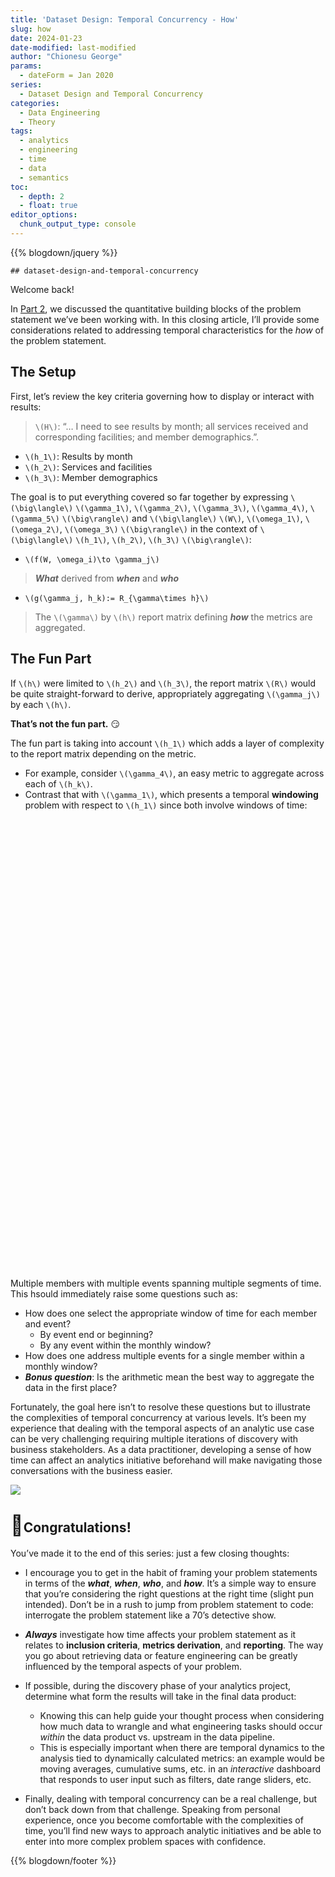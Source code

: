 ```yaml
---
title: 'Dataset Design: Temporal Concurrency - How'
slug: how
date: 2024-01-23
date-modified: last-modified
author: "Chionesu George"
params:
  - dateForm = Jan 2020
series: 
  - Dataset Design and Temporal Concurrency
categories:
  - Data Engineering
  - Theory
tags:
  - analytics
  - engineering
  - time
  - data
  - semantics
toc:
  - depth: 2
  - float: true
editor_options: 
  chunk_output_type: console
---
```


<script src="/rmarkdown-libs/htmlwidgets/htmlwidgets.js"></script>
<script src="/rmarkdown-libs/plotly-binding/plotly.js"></script>
<script src="/rmarkdown-libs/typedarray/typedarray.min.js"></script>
<script src="/rmarkdown-libs/jquery/jquery.min.js"></script>
<link href="/rmarkdown-libs/crosstalk/css/crosstalk.min.css" rel="stylesheet" />
<script src="/rmarkdown-libs/crosstalk/js/crosstalk.min.js"></script>
<link href="/rmarkdown-libs/plotly-htmlwidgets-css/plotly-htmlwidgets.css" rel="stylesheet" />
<script src="/rmarkdown-libs/plotly-main/plotly-latest.min.js"></script>

{{% blogdown/jquery %}}

    ## dataset-design-and-temporal-concurrency

<link rel="stylesheet" href="/markdown.css"/>
<script src="/markdown.js"></script>
<span style="display: none;">
<p>
<ul toggleGroup="0" context="definition">
<li id="msg_tax_I">
<span class="def_sym">&delta;<sup>I</sup></span>
: Information-carrying columns
</li>
<li id="msg_tax_G">
<span class="def_sym">&delta;<sup>G</sup></span>
: Grouping columns (categorical, descriptive)
</li>
<li id="msg_tax_Y">
<span class="def_sym">&delta;<sup>Y</sup></span>
: Measurements (e.g., purchase price, height, product ratings)
</li>
<li id="msg_tax_T">
<span class="def_sym">&delta;<sup>T</sup></span>
: Temporal columns to include dates and temporal hierarchies
</li>
<li id="msg_tax_E">
<span class="def_sym">&delta;<sup>E</sup></span>
: Record life-cycle tracking columns (for example, effective dates in slowly changing dimension parlance)
</li>
</ul>
</p>
</span>
<span style="display: none;" id="msg_W">Report Window</span>
<span style="display: none;" id="msg_o1">... members between 30 and 50 years old</span>
<span style="display: none;" id="msg_o2">... have had at least two inpatient visits within a six-week period</span>
<span style="display: none;" id="msg_o3">Dependence vs. Independence</span>
<span style="display: none;" id="msg_h1">Results by month</span>
<span style="display: none;" id="msg_h2">All services received and corresponding facilities</span>
<span style="display: none;" id="msg_h3">Member demographics</span>
<span style="display: none;" id="msg_g1">Average length of stay</span>
<span style="display: none;" id="msg_g2">Counts of lapses in medication adherence</span>
<span style="display: none;" id="msg_g3">Cumulative count of lapses in medication adherence</span>
<span style="display: none;" id="msg_g4">Number of unique members</span>
<span style="display: none;" id="msg_g5">Total expenditures</span>

<span class="decorativeText">Welcome back!</span>

In <a href="../what" target="blank">Part 2</a>, we discussed the quantitative building blocks of the problem statement we’ve been working with. In this closing article, I’ll provide some considerations related to addressing temporal characteristics for the *how* of the problem statement.

## The Setup

First, let’s review the key criteria governing how to display or interact with results:

> `\(H\)`: <span class="quote">“… I need to see results by month; all services received and corresponding facilities; and member demographics.”</span>.

- <span class="bigMath">`\(h_1\)`</span>: <span id="msg_h1">Results by month</span>
- <span class="bigMath">`\(h_2\)`</span>: <span id="msg_h2">Services and facilities</span>
- <span class="bigMath">`\(h_3\)`</span>: <span id="msg_h3">Member demographics</span>

The goal is to put everything covered so far together by expressing `\(\big\langle\)`
<span msg_id="g1">`\(\gamma_1\)`</span>,
<span msg_id="g2">`\(\gamma_2\)`</span>,
<span msg_id="g3">`\(\gamma_3\)`</span>,
<span msg_id="g4">`\(\gamma_4\)`</span>,
<span msg_id="g5">`\(\gamma_5\)`</span> `\(\big\rangle\)` and `\(\big\langle\)`
<span msg_id="W">`\(W\)`</span>,
<span msg_id="o1">`\(\omega_1\)`</span>,
<span msg_id="o2">`\(\omega_2\)`</span>,
<span msg_id="o3">`\(\omega_3\)`</span> `\(\big\rangle\)` in the context of `\(\big\langle\)`
<span msg_id="h1">`\(h_1\)`</span>,
<span msg_id="h2">`\(h_2\)`</span>,
<span msg_id="h3">`\(h_3\)`</span> `\(\big\rangle\)`:

- `\(f(W, \omega_i)\to \gamma_j\)`

> ***What*** derived from ***when*** and ***who***

- `\(g(\gamma_j, h_k):= R_{\gamma\times h}\)`

> The `\(\gamma\)` by `\(h\)` report matrix defining ***how*** the metrics are aggregated.

## The Fun Part

If `\(h\)` were limited to `\(h_2\)` and `\(h_3\)`, the report matrix `\(R\)` would be quite straight-forward to derive, appropriately aggregating `\(\gamma_j\)` by each `\(h\)`.

**That’s not the fun part.** 😏

The fun part is taking into account `\(h_1\)` which adds a layer of complexity to the report matrix depending on the metric.

- For example, consider <span msg_id="g4">`\(\gamma_4\)`</span>, an easy metric to aggregate across each of `\(h_k\)`.
- Contrast that with <span msg_id="g1">`\(\gamma_1\)`</span>, which presents a temporal **windowing** problem with respect to <span msg_id="h1">`\(h_1\)`</span> since both involve windows of time:

<div id="htmlwidget-1" style="width:100%;height:720px;" class="plotly html-widget "></div> <script type="application/json" data-for="htmlwidget-1">{"x":{"visdat":{"88f05d0b5862":["function () ","plotlyVisDat"]},"cur_data":"88f05d0b5862","attrs":{"88f05d0b5862":{"alpha_stroke":1,"sizes":[10,100],"spans":[1,20],"x":5,"y":-5,"xend":5,"yend":30,"type":"scatter","mode":"lines","color":["#000000"],"line":{"width":5},"name":"W (start)","showlegend":false,"inherit":true},"88f05d0b5862.1":{"alpha_stroke":1,"sizes":[10,100],"spans":[1,20],"x":90,"y":-5,"xend":90,"yend":30,"type":"scatter","mode":"lines","color":["#000000"],"line":{"width":5},"name":"W (end)","showlegend":false,"inherit":true},"88f05d0b5862.2":{"alpha_stroke":1,"sizes":[10,100],"spans":[1,20],"x":0,"y":-50,"xend":0,"yend":50,"type":"scatter","mode":"lines","color":["#555555"],"line":{"dash":"dash"},"name":"","opacity":0.20000000000000001,"showlegend":false,"inherit":true},"88f05d0b5862.3":{"alpha_stroke":1,"sizes":[10,100],"spans":[1,20],"x":25,"y":-50,"xend":25,"yend":50,"type":"scatter","mode":"lines","color":["#555555"],"line":{"dash":"dash"},"name":"","opacity":0.20000000000000001,"showlegend":false,"inherit":true},"88f05d0b5862.4":{"alpha_stroke":1,"sizes":[10,100],"spans":[1,20],"x":50,"y":-50,"xend":50,"yend":50,"type":"scatter","mode":"lines","color":["#555555"],"line":{"dash":"dash"},"name":"","opacity":0.20000000000000001,"showlegend":false,"inherit":true},"88f05d0b5862.5":{"alpha_stroke":1,"sizes":[10,100],"spans":[1,20],"x":75,"y":-50,"xend":75,"yend":50,"type":"scatter","mode":"lines","color":["#555555"],"line":{"dash":"dash"},"name":"","opacity":0.20000000000000001,"showlegend":false,"inherit":true},"88f05d0b5862.6":{"alpha_stroke":1,"sizes":[10,100],"spans":[1,20],"x":100,"y":-50,"xend":100,"yend":50,"type":"scatter","mode":"lines","color":["#555555"],"line":{"dash":"dash"},"name":"","opacity":0.20000000000000001,"showlegend":false,"inherit":true},"88f05d0b5862.7":{"alpha_stroke":1,"sizes":[10,100],"spans":[1,20],"x":1,"y":-1,"xend":1,"yend":-1,"type":"scatter","mode":"lines","color":"rgba(255,140,0,1)","hoverinfo":"text","hovertext":"<b>Member A<\/b><br>t<sub>1<\/sub> to t<sub>1<\/sub>","legendgroup":"Member A","marker":{"symbol":"circle","size":15},"name":"Member A","showlegend":true,"stroke":["#333333"],"inherit":true},"88f05d0b5862.8":{"alpha_stroke":1,"sizes":[10,100],"spans":[1,20],"x":6,"y":0,"xend":10,"yend":0,"type":"scatter","mode":"lines","color":"rgba(255,140,0,1)","hoverinfo":"text","hovertext":"<b>Member A<\/b><br>t<sub>6<\/sub> to t<sub>10<\/sub>","legendgroup":"Member A","marker":{"symbol":"circle","size":15},"name":2,"showlegend":false,"stroke":["#333333"],"inherit":true},"88f05d0b5862.9":{"alpha_stroke":1,"sizes":[10,100],"spans":[1,20],"x":17,"y":1,"xend":32,"yend":1,"type":"scatter","mode":"lines","color":"rgba(255,140,0,1)","hoverinfo":"text","hovertext":"<b>Member A<\/b><br>t<sub>17<\/sub> to t<sub>32<\/sub>","legendgroup":"Member A","marker":{"symbol":"circle","size":15},"name":3,"showlegend":false,"stroke":["#333333"],"inherit":true},"88f05d0b5862.10":{"alpha_stroke":1,"sizes":[10,100],"spans":[1,20],"x":37,"y":2,"xend":40,"yend":2,"type":"scatter","mode":"lines","color":"rgba(255,140,0,1)","hoverinfo":"text","hovertext":"<b>Member A<\/b><br>t<sub>37<\/sub> to t<sub>40<\/sub>","legendgroup":"Member A","marker":{"symbol":"circle","size":15},"name":4,"showlegend":false,"stroke":["#333333"],"inherit":true},"88f05d0b5862.11":{"alpha_stroke":1,"sizes":[10,100],"spans":[1,20],"x":41,"y":3,"xend":58,"yend":3,"type":"scatter","mode":"lines","color":"rgba(255,140,0,1)","hoverinfo":"text","hovertext":"<b>Member A<\/b><br>t<sub>41<\/sub> to t<sub>58<\/sub>","legendgroup":"Member A","marker":{"symbol":"circle","size":15},"name":5,"showlegend":false,"stroke":["#333333"],"inherit":true},"88f05d0b5862.12":{"alpha_stroke":1,"sizes":[10,100],"spans":[1,20],"x":2,"y":3.5,"xend":7,"yend":3.5,"type":"scatter","mode":"lines","color":"rgba(255,250,250,1)","hoverinfo":"text","hovertext":"<b>Member B<\/b><br>t<sub>2<\/sub> to t<sub>7<\/sub>","legendgroup":"Member B","marker":{"symbol":"diamond","size":15},"name":"Member B","showlegend":true,"stroke":["#333333"],"inherit":true},"88f05d0b5862.13":{"alpha_stroke":1,"sizes":[10,100],"spans":[1,20],"x":30,"y":4.5,"xend":33,"yend":4.5,"type":"scatter","mode":"lines","color":"rgba(255,250,250,1)","hoverinfo":"text","hovertext":"<b>Member B<\/b><br>t<sub>30<\/sub> to t<sub>33<\/sub>","legendgroup":"Member B","marker":{"symbol":"diamond","size":15},"name":2,"showlegend":false,"stroke":["#333333"],"inherit":true},"88f05d0b5862.14":{"alpha_stroke":1,"sizes":[10,100],"spans":[1,20],"x":6,"y":6.5,"xend":16,"yend":6.5,"type":"scatter","mode":"lines","color":"rgba(139,76,57,1)","hoverinfo":"text","hovertext":"<b>Member C<\/b><br>t<sub>6<\/sub> to t<sub>16<\/sub>","legendgroup":"Member C","marker":{"symbol":"square","size":15},"name":"Member C","showlegend":true,"stroke":["#333333"],"inherit":true},"88f05d0b5862.15":{"alpha_stroke":1,"sizes":[10,100],"spans":[1,20],"x":35,"y":7.5,"xend":50,"yend":7.5,"type":"scatter","mode":"lines","color":"rgba(139,76,57,1)","hoverinfo":"text","hovertext":"<b>Member C<\/b><br>t<sub>35<\/sub> to t<sub>50<\/sub>","legendgroup":"Member C","marker":{"symbol":"square","size":15},"name":2,"showlegend":false,"stroke":["#333333"],"inherit":true},"88f05d0b5862.16":{"alpha_stroke":1,"sizes":[10,100],"spans":[1,20],"x":4,"y":8.5,"xend":12,"yend":8.5,"type":"scatter","mode":"lines","color":"rgba(141,182,205,1)","hoverinfo":"text","hovertext":"<b>Member D<\/b><br>t<sub>4<\/sub> to t<sub>12<\/sub>","legendgroup":"Member D","marker":{"symbol":"hexagon","size":15},"name":"Member D","showlegend":true,"stroke":["#333333"],"inherit":true},"88f05d0b5862.17":{"alpha_stroke":1,"sizes":[10,100],"spans":[1,20],"x":16,"y":9.5,"xend":20,"yend":9.5,"type":"scatter","mode":"lines","color":"rgba(141,182,205,1)","hoverinfo":"text","hovertext":"<b>Member D<\/b><br>t<sub>16<\/sub> to t<sub>20<\/sub>","legendgroup":"Member D","marker":{"symbol":"hexagon","size":15},"name":2,"showlegend":false,"stroke":["#333333"],"inherit":true},"88f05d0b5862.18":{"alpha_stroke":1,"sizes":[10,100],"spans":[1,20],"x":34,"y":10.5,"xend":55,"yend":10.5,"type":"scatter","mode":"lines","color":"rgba(141,182,205,1)","hoverinfo":"text","hovertext":"<b>Member D<\/b><br>t<sub>34<\/sub> to t<sub>55<\/sub>","legendgroup":"Member D","marker":{"symbol":"hexagon","size":15},"name":3,"showlegend":false,"stroke":["#333333"],"inherit":true},"88f05d0b5862.19":{"alpha_stroke":1,"sizes":[10,100],"spans":[1,20],"x":56,"y":11.5,"xend":59,"yend":11.5,"type":"scatter","mode":"lines","color":"rgba(141,182,205,1)","hoverinfo":"text","hovertext":"<b>Member D<\/b><br>t<sub>56<\/sub> to t<sub>59<\/sub>","legendgroup":"Member D","marker":{"symbol":"hexagon","size":15},"name":4,"showlegend":false,"stroke":["#333333"],"inherit":true},"88f05d0b5862.20":{"alpha_stroke":1,"sizes":[10,100],"spans":[1,20],"x":2,"y":11,"xend":5,"yend":11,"type":"scatter","mode":"lines","color":"rgba(222,222,222,1)","hoverinfo":"text","hovertext":"<b>Member E<\/b><br>t<sub>2<\/sub> to t<sub>5<\/sub>","legendgroup":"Member E","marker":{"symbol":"triangle-up","size":15},"name":"Member E","showlegend":true,"stroke":["#333333"],"inherit":true},"88f05d0b5862.21":{"alpha_stroke":1,"sizes":[10,100],"spans":[1,20],"x":5,"y":12,"xend":6,"yend":12,"type":"scatter","mode":"lines","color":"rgba(222,222,222,1)","hoverinfo":"text","hovertext":"<b>Member E<\/b><br>t<sub>5<\/sub> to t<sub>6<\/sub>","legendgroup":"Member E","marker":{"symbol":"triangle-up","size":15},"name":2,"showlegend":false,"stroke":["#333333"],"inherit":true},"88f05d0b5862.22":{"alpha_stroke":1,"sizes":[10,100],"spans":[1,20],"x":11,"y":13,"xend":34,"yend":13,"type":"scatter","mode":"lines","color":"rgba(222,222,222,1)","hoverinfo":"text","hovertext":"<b>Member E<\/b><br>t<sub>11<\/sub> to t<sub>34<\/sub>","legendgroup":"Member E","marker":{"symbol":"triangle-up","size":15},"name":3,"showlegend":false,"stroke":["#333333"],"inherit":true},"88f05d0b5862.23":{"alpha_stroke":1,"sizes":[10,100],"spans":[1,20],"x":41,"y":14,"xend":48,"yend":14,"type":"scatter","mode":"lines","color":"rgba(222,222,222,1)","hoverinfo":"text","hovertext":"<b>Member E<\/b><br>t<sub>41<\/sub> to t<sub>48<\/sub>","legendgroup":"Member E","marker":{"symbol":"triangle-up","size":15},"name":4,"showlegend":false,"stroke":["#333333"],"inherit":true},"88f05d0b5862.24":{"alpha_stroke":1,"sizes":[10,100],"spans":[1,20],"x":50,"y":15,"xend":53,"yend":15,"type":"scatter","mode":"lines","color":"rgba(222,222,222,1)","hoverinfo":"text","hovertext":"<b>Member E<\/b><br>t<sub>50<\/sub> to t<sub>53<\/sub>","legendgroup":"Member E","marker":{"symbol":"triangle-up","size":15},"name":5,"showlegend":false,"stroke":["#333333"],"inherit":true}},"layout":{"height":720,"margin":{"b":-5,"l":60,"t":-5,"r":10},"annotations":[{"text":"W<sub>start<\/sub>","x":5,"y":1.05,"xref":"plot","yref":"paper","showarrow":false,"font":{"size":16,"color":"black"}},{"text":"W<sub>start<\/sub>","x":5,"y":1.05,"xref":"plot","yref":"paper","showarrow":false,"font":{"size":16,"color":"black"}},{"text":"W<sub>end<\/sub>","x":90,"y":1.05,"xref":"plot","yref":"paper","showarrow":false,"font":{"size":16,"color":"black"}},{"text":"W<sub>end<\/sub>","x":90,"y":1.05,"xref":"plot","yref":"paper","showarrow":false,"font":{"size":16,"color":"black"}}],"paper_bgcolor":["#999999"],"xaxis":{"domain":[0,1],"automargin":true,"title":{"text":"<b>Time<\/b>: Report window (W) and h<sub>1<\/sub>"},"range":[-5,100],"showgrid":false,"zeroline":false,"showline":false,"showticklabels":false},"yaxis":{"domain":[0,1],"automargin":true,"title":{"text":""},"range":[-1,15],"showgrid":false,"zeroline":false,"showline":false,"showticklabels":false},"hovermode":"closest","showlegend":true},"source":"A","config":{"modeBarButtonsToAdd":["hoverclosest","hovercompare"],"showSendToCloud":false},"data":[{"x":[5,5],"y":[-5,30],"type":"scatter","mode":"lines","line":{"color":"rgba(0,0,0,1)","width":5},"name":"W (start)","showlegend":false,"marker":{"color":"rgba(0,0,0,1)","line":{"color":"rgba(0,0,0,1)"}},"textfont":{"color":"rgba(0,0,0,1)"},"error_y":{"color":"rgba(0,0,0,1)"},"error_x":{"color":"rgba(0,0,0,1)"},"xaxis":"x","yaxis":"y","frame":null},{"x":[90,90],"y":[-5,30],"type":"scatter","mode":"lines","line":{"color":"rgba(0,0,0,1)","width":5},"name":"W (end)","showlegend":false,"marker":{"color":"rgba(0,0,0,1)","line":{"color":"rgba(0,0,0,1)"}},"textfont":{"color":"rgba(0,0,0,1)"},"error_y":{"color":"rgba(0,0,0,1)"},"error_x":{"color":"rgba(0,0,0,1)"},"xaxis":"x","yaxis":"y","frame":null},{"x":[0,0],"y":[-50,50],"type":"scatter","mode":"lines","line":{"color":"rgba(85,85,85,1)","dash":"dash"},"name":"","opacity":0.20000000000000001,"showlegend":false,"marker":{"color":"rgba(85,85,85,1)","line":{"color":"rgba(85,85,85,1)"}},"textfont":{"color":"rgba(85,85,85,1)"},"error_y":{"color":"rgba(85,85,85,1)"},"error_x":{"color":"rgba(85,85,85,1)"},"xaxis":"x","yaxis":"y","frame":null},{"x":[25,25],"y":[-50,50],"type":"scatter","mode":"lines","line":{"color":"rgba(85,85,85,1)","dash":"dash"},"name":"","opacity":0.20000000000000001,"showlegend":false,"marker":{"color":"rgba(85,85,85,1)","line":{"color":"rgba(85,85,85,1)"}},"textfont":{"color":"rgba(85,85,85,1)"},"error_y":{"color":"rgba(85,85,85,1)"},"error_x":{"color":"rgba(85,85,85,1)"},"xaxis":"x","yaxis":"y","frame":null},{"x":[50,50],"y":[-50,50],"type":"scatter","mode":"lines","line":{"color":"rgba(85,85,85,1)","dash":"dash"},"name":"","opacity":0.20000000000000001,"showlegend":false,"marker":{"color":"rgba(85,85,85,1)","line":{"color":"rgba(85,85,85,1)"}},"textfont":{"color":"rgba(85,85,85,1)"},"error_y":{"color":"rgba(85,85,85,1)"},"error_x":{"color":"rgba(85,85,85,1)"},"xaxis":"x","yaxis":"y","frame":null},{"x":[75,75],"y":[-50,50],"type":"scatter","mode":"lines","line":{"color":"rgba(85,85,85,1)","dash":"dash"},"name":"","opacity":0.20000000000000001,"showlegend":false,"marker":{"color":"rgba(85,85,85,1)","line":{"color":"rgba(85,85,85,1)"}},"textfont":{"color":"rgba(85,85,85,1)"},"error_y":{"color":"rgba(85,85,85,1)"},"error_x":{"color":"rgba(85,85,85,1)"},"xaxis":"x","yaxis":"y","frame":null},{"x":[100,100],"y":[-50,50],"type":"scatter","mode":"lines","line":{"color":"rgba(85,85,85,1)","dash":"dash"},"name":"","opacity":0.20000000000000001,"showlegend":false,"marker":{"color":"rgba(85,85,85,1)","line":{"color":"rgba(85,85,85,1)"}},"textfont":{"color":"rgba(85,85,85,1)"},"error_y":{"color":"rgba(85,85,85,1)"},"error_x":{"color":"rgba(85,85,85,1)"},"xaxis":"x","yaxis":"y","frame":null},{"x":[1,1],"y":[-1,-1],"type":"scatter","mode":"lines+markers","hoverinfo":["text","text"],"hovertext":["<b>Member A<\/b><br>t<sub>1<\/sub> to t<sub>1<\/sub>","<b>Member A<\/b><br>t<sub>1<\/sub> to t<sub>1<\/sub>"],"legendgroup":"Member A","marker":{"color":"rgba(231,138,195,1)","symbol":"circle","size":15,"line":{"color":"rgba(51,51,51,1)","width":1}},"name":"Member A","showlegend":true,"error_y":{"color":"rgba(231,138,195,1)","thickness":1},"error_x":{"color":"rgba(231,138,195,1)","thickness":1},"textfont":{"color":"rgba(231,138,195,1)"},"line":{"color":"rgba(231,138,195,1)"},"xaxis":"x","yaxis":"y","frame":null},{"x":[6,10],"y":[0,0],"type":"scatter","mode":"lines+markers","hoverinfo":["text","text"],"hovertext":["<b>Member A<\/b><br>t<sub>6<\/sub> to t<sub>10<\/sub>","<b>Member A<\/b><br>t<sub>6<\/sub> to t<sub>10<\/sub>"],"legendgroup":"Member A","marker":{"color":"rgba(231,138,195,1)","symbol":"circle","size":15,"line":{"color":"rgba(51,51,51,1)","width":1}},"name":2,"showlegend":false,"error_y":{"color":"rgba(231,138,195,1)","thickness":1},"error_x":{"color":"rgba(231,138,195,1)","thickness":1},"textfont":{"color":"rgba(231,138,195,1)"},"line":{"color":"rgba(231,138,195,1)"},"xaxis":"x","yaxis":"y","frame":null},{"x":[17,32],"y":[1,1],"type":"scatter","mode":"lines+markers","hoverinfo":["text","text"],"hovertext":["<b>Member A<\/b><br>t<sub>17<\/sub> to t<sub>32<\/sub>","<b>Member A<\/b><br>t<sub>17<\/sub> to t<sub>32<\/sub>"],"legendgroup":"Member A","marker":{"color":"rgba(231,138,195,1)","symbol":"circle","size":15,"line":{"color":"rgba(51,51,51,1)","width":1}},"name":3,"showlegend":false,"error_y":{"color":"rgba(231,138,195,1)","thickness":1},"error_x":{"color":"rgba(231,138,195,1)","thickness":1},"textfont":{"color":"rgba(231,138,195,1)"},"line":{"color":"rgba(231,138,195,1)"},"xaxis":"x","yaxis":"y","frame":null},{"x":[37,40],"y":[2,2],"type":"scatter","mode":"lines+markers","hoverinfo":["text","text"],"hovertext":["<b>Member A<\/b><br>t<sub>37<\/sub> to t<sub>40<\/sub>","<b>Member A<\/b><br>t<sub>37<\/sub> to t<sub>40<\/sub>"],"legendgroup":"Member A","marker":{"color":"rgba(231,138,195,1)","symbol":"circle","size":15,"line":{"color":"rgba(51,51,51,1)","width":1}},"name":4,"showlegend":false,"error_y":{"color":"rgba(231,138,195,1)","thickness":1},"error_x":{"color":"rgba(231,138,195,1)","thickness":1},"textfont":{"color":"rgba(231,138,195,1)"},"line":{"color":"rgba(231,138,195,1)"},"xaxis":"x","yaxis":"y","frame":null},{"x":[41,58],"y":[3,3],"type":"scatter","mode":"lines+markers","hoverinfo":["text","text"],"hovertext":["<b>Member A<\/b><br>t<sub>41<\/sub> to t<sub>58<\/sub>","<b>Member A<\/b><br>t<sub>41<\/sub> to t<sub>58<\/sub>"],"legendgroup":"Member A","marker":{"color":"rgba(231,138,195,1)","symbol":"circle","size":15,"line":{"color":"rgba(51,51,51,1)","width":1}},"name":5,"showlegend":false,"error_y":{"color":"rgba(231,138,195,1)","thickness":1},"error_x":{"color":"rgba(231,138,195,1)","thickness":1},"textfont":{"color":"rgba(231,138,195,1)"},"line":{"color":"rgba(231,138,195,1)"},"xaxis":"x","yaxis":"y","frame":null},{"x":[2,7],"y":[3.5,3.5],"type":"scatter","mode":"lines+markers","hoverinfo":["text","text"],"hovertext":["<b>Member B<\/b><br>t<sub>2<\/sub> to t<sub>7<\/sub>","<b>Member B<\/b><br>t<sub>2<\/sub> to t<sub>7<\/sub>"],"legendgroup":"Member B","marker":{"color":"rgba(166,216,84,1)","symbol":"diamond","size":15,"line":{"color":"rgba(51,51,51,1)","width":1}},"name":"Member B","showlegend":true,"error_y":{"color":"rgba(166,216,84,1)","thickness":1},"error_x":{"color":"rgba(166,216,84,1)","thickness":1},"textfont":{"color":"rgba(166,216,84,1)"},"line":{"color":"rgba(166,216,84,1)"},"xaxis":"x","yaxis":"y","frame":null},{"x":[30,33],"y":[4.5,4.5],"type":"scatter","mode":"lines+markers","hoverinfo":["text","text"],"hovertext":["<b>Member B<\/b><br>t<sub>30<\/sub> to t<sub>33<\/sub>","<b>Member B<\/b><br>t<sub>30<\/sub> to t<sub>33<\/sub>"],"legendgroup":"Member B","marker":{"color":"rgba(166,216,84,1)","symbol":"diamond","size":15,"line":{"color":"rgba(51,51,51,1)","width":1}},"name":2,"showlegend":false,"error_y":{"color":"rgba(166,216,84,1)","thickness":1},"error_x":{"color":"rgba(166,216,84,1)","thickness":1},"textfont":{"color":"rgba(166,216,84,1)"},"line":{"color":"rgba(166,216,84,1)"},"xaxis":"x","yaxis":"y","frame":null},{"x":[6,16],"y":[6.5,6.5],"type":"scatter","mode":"lines+markers","hoverinfo":["text","text"],"hovertext":["<b>Member C<\/b><br>t<sub>6<\/sub> to t<sub>16<\/sub>","<b>Member C<\/b><br>t<sub>6<\/sub> to t<sub>16<\/sub>"],"legendgroup":"Member C","marker":{"color":"rgba(102,194,165,1)","symbol":"square","size":15,"line":{"color":"rgba(51,51,51,1)","width":1}},"name":"Member C","showlegend":true,"error_y":{"color":"rgba(102,194,165,1)","thickness":1},"error_x":{"color":"rgba(102,194,165,1)","thickness":1},"textfont":{"color":"rgba(102,194,165,1)"},"line":{"color":"rgba(102,194,165,1)"},"xaxis":"x","yaxis":"y","frame":null},{"x":[35,50],"y":[7.5,7.5],"type":"scatter","mode":"lines+markers","hoverinfo":["text","text"],"hovertext":["<b>Member C<\/b><br>t<sub>35<\/sub> to t<sub>50<\/sub>","<b>Member C<\/b><br>t<sub>35<\/sub> to t<sub>50<\/sub>"],"legendgroup":"Member C","marker":{"color":"rgba(102,194,165,1)","symbol":"square","size":15,"line":{"color":"rgba(51,51,51,1)","width":1}},"name":2,"showlegend":false,"error_y":{"color":"rgba(102,194,165,1)","thickness":1},"error_x":{"color":"rgba(102,194,165,1)","thickness":1},"textfont":{"color":"rgba(102,194,165,1)"},"line":{"color":"rgba(102,194,165,1)"},"xaxis":"x","yaxis":"y","frame":null},{"x":[4,12],"y":[8.5,8.5],"type":"scatter","mode":"lines+markers","hoverinfo":["text","text"],"hovertext":["<b>Member D<\/b><br>t<sub>4<\/sub> to t<sub>12<\/sub>","<b>Member D<\/b><br>t<sub>4<\/sub> to t<sub>12<\/sub>"],"legendgroup":"Member D","marker":{"color":"rgba(252,141,98,1)","symbol":"hexagon","size":15,"line":{"color":"rgba(51,51,51,1)","width":1}},"name":"Member D","showlegend":true,"error_y":{"color":"rgba(252,141,98,1)","thickness":1},"error_x":{"color":"rgba(252,141,98,1)","thickness":1},"textfont":{"color":"rgba(252,141,98,1)"},"line":{"color":"rgba(252,141,98,1)"},"xaxis":"x","yaxis":"y","frame":null},{"x":[16,20],"y":[9.5,9.5],"type":"scatter","mode":"lines+markers","hoverinfo":["text","text"],"hovertext":["<b>Member D<\/b><br>t<sub>16<\/sub> to t<sub>20<\/sub>","<b>Member D<\/b><br>t<sub>16<\/sub> to t<sub>20<\/sub>"],"legendgroup":"Member D","marker":{"color":"rgba(252,141,98,1)","symbol":"hexagon","size":15,"line":{"color":"rgba(51,51,51,1)","width":1}},"name":2,"showlegend":false,"error_y":{"color":"rgba(252,141,98,1)","thickness":1},"error_x":{"color":"rgba(252,141,98,1)","thickness":1},"textfont":{"color":"rgba(252,141,98,1)"},"line":{"color":"rgba(252,141,98,1)"},"xaxis":"x","yaxis":"y","frame":null},{"x":[34,55],"y":[10.5,10.5],"type":"scatter","mode":"lines+markers","hoverinfo":["text","text"],"hovertext":["<b>Member D<\/b><br>t<sub>34<\/sub> to t<sub>55<\/sub>","<b>Member D<\/b><br>t<sub>34<\/sub> to t<sub>55<\/sub>"],"legendgroup":"Member D","marker":{"color":"rgba(252,141,98,1)","symbol":"hexagon","size":15,"line":{"color":"rgba(51,51,51,1)","width":1}},"name":3,"showlegend":false,"error_y":{"color":"rgba(252,141,98,1)","thickness":1},"error_x":{"color":"rgba(252,141,98,1)","thickness":1},"textfont":{"color":"rgba(252,141,98,1)"},"line":{"color":"rgba(252,141,98,1)"},"xaxis":"x","yaxis":"y","frame":null},{"x":[56,59],"y":[11.5,11.5],"type":"scatter","mode":"lines+markers","hoverinfo":["text","text"],"hovertext":["<b>Member D<\/b><br>t<sub>56<\/sub> to t<sub>59<\/sub>","<b>Member D<\/b><br>t<sub>56<\/sub> to t<sub>59<\/sub>"],"legendgroup":"Member D","marker":{"color":"rgba(252,141,98,1)","symbol":"hexagon","size":15,"line":{"color":"rgba(51,51,51,1)","width":1}},"name":4,"showlegend":false,"error_y":{"color":"rgba(252,141,98,1)","thickness":1},"error_x":{"color":"rgba(252,141,98,1)","thickness":1},"textfont":{"color":"rgba(252,141,98,1)"},"line":{"color":"rgba(252,141,98,1)"},"xaxis":"x","yaxis":"y","frame":null},{"x":[2,5],"y":[11,11],"type":"scatter","mode":"lines+markers","hoverinfo":["text","text"],"hovertext":["<b>Member E<\/b><br>t<sub>2<\/sub> to t<sub>5<\/sub>","<b>Member E<\/b><br>t<sub>2<\/sub> to t<sub>5<\/sub>"],"legendgroup":"Member E","marker":{"color":"rgba(141,160,203,1)","symbol":"triangle-up","size":15,"line":{"color":"rgba(51,51,51,1)","width":1}},"name":"Member E","showlegend":true,"error_y":{"color":"rgba(141,160,203,1)","thickness":1},"error_x":{"color":"rgba(141,160,203,1)","thickness":1},"textfont":{"color":"rgba(141,160,203,1)"},"line":{"color":"rgba(141,160,203,1)"},"xaxis":"x","yaxis":"y","frame":null},{"x":[5,6],"y":[12,12],"type":"scatter","mode":"lines+markers","hoverinfo":["text","text"],"hovertext":["<b>Member E<\/b><br>t<sub>5<\/sub> to t<sub>6<\/sub>","<b>Member E<\/b><br>t<sub>5<\/sub> to t<sub>6<\/sub>"],"legendgroup":"Member E","marker":{"color":"rgba(141,160,203,1)","symbol":"triangle-up","size":15,"line":{"color":"rgba(51,51,51,1)","width":1}},"name":2,"showlegend":false,"error_y":{"color":"rgba(141,160,203,1)","thickness":1},"error_x":{"color":"rgba(141,160,203,1)","thickness":1},"textfont":{"color":"rgba(141,160,203,1)"},"line":{"color":"rgba(141,160,203,1)"},"xaxis":"x","yaxis":"y","frame":null},{"x":[11,34],"y":[13,13],"type":"scatter","mode":"lines+markers","hoverinfo":["text","text"],"hovertext":["<b>Member E<\/b><br>t<sub>11<\/sub> to t<sub>34<\/sub>","<b>Member E<\/b><br>t<sub>11<\/sub> to t<sub>34<\/sub>"],"legendgroup":"Member E","marker":{"color":"rgba(141,160,203,1)","symbol":"triangle-up","size":15,"line":{"color":"rgba(51,51,51,1)","width":1}},"name":3,"showlegend":false,"error_y":{"color":"rgba(141,160,203,1)","thickness":1},"error_x":{"color":"rgba(141,160,203,1)","thickness":1},"textfont":{"color":"rgba(141,160,203,1)"},"line":{"color":"rgba(141,160,203,1)"},"xaxis":"x","yaxis":"y","frame":null},{"x":[41,48],"y":[14,14],"type":"scatter","mode":"lines+markers","hoverinfo":["text","text"],"hovertext":["<b>Member E<\/b><br>t<sub>41<\/sub> to t<sub>48<\/sub>","<b>Member E<\/b><br>t<sub>41<\/sub> to t<sub>48<\/sub>"],"legendgroup":"Member E","marker":{"color":"rgba(141,160,203,1)","symbol":"triangle-up","size":15,"line":{"color":"rgba(51,51,51,1)","width":1}},"name":4,"showlegend":false,"error_y":{"color":"rgba(141,160,203,1)","thickness":1},"error_x":{"color":"rgba(141,160,203,1)","thickness":1},"textfont":{"color":"rgba(141,160,203,1)"},"line":{"color":"rgba(141,160,203,1)"},"xaxis":"x","yaxis":"y","frame":null},{"x":[50,53],"y":[15,15],"type":"scatter","mode":"lines+markers","hoverinfo":["text","text"],"hovertext":["<b>Member E<\/b><br>t<sub>50<\/sub> to t<sub>53<\/sub>","<b>Member E<\/b><br>t<sub>50<\/sub> to t<sub>53<\/sub>"],"legendgroup":"Member E","marker":{"color":"rgba(141,160,203,1)","symbol":"triangle-up","size":15,"line":{"color":"rgba(51,51,51,1)","width":1}},"name":5,"showlegend":false,"error_y":{"color":"rgba(141,160,203,1)","thickness":1},"error_x":{"color":"rgba(141,160,203,1)","thickness":1},"textfont":{"color":"rgba(141,160,203,1)"},"line":{"color":"rgba(141,160,203,1)"},"xaxis":"x","yaxis":"y","frame":null}],"highlight":{"on":"plotly_click","persistent":false,"dynamic":false,"selectize":false,"opacityDim":0.20000000000000001,"selected":{"opacity":1},"debounce":0},"shinyEvents":["plotly_hover","plotly_click","plotly_selected","plotly_relayout","plotly_brushed","plotly_brushing","plotly_clickannotation","plotly_doubleclick","plotly_deselect","plotly_afterplot","plotly_sunburstclick"],"base_url":"https://plot.ly"},"evals":[],"jsHooks":[]}</script>

Multiple members with multiple events spanning multiple segments of time. This hsould immediately raise some questions such as:

- How does one select the appropriate window of time for each member and event?
  - By event end or beginning?
  - By any event within the monthly window?
- How does one address multiple events for a single member within a monthly window?
- ***Bonus question***: Is the arithmetic mean the best way to aggregate the data in the first place?

Fortunately, the goal here isn’t to resolve these questions but to illustrate the complexities of temporal concurrency at various levels. It’s been my experience that dealing with the temporal aspects of an analytic use case can be very challenging requiring multiple iterations of discovery with business stakeholders. As a data practitioner, developing a sense of how time can affect an analytics initiative beforehand will make navigating those conversations with the business easier.

<img src="/decorative_line.png" class="decorative-line" />

## <span style="font-size:1.5em;">🎉</span><span class="decorativeText">Congratulations!</span>

You’ve made it to the end of this series: just a few closing thoughts:

- I encourage you to get in the habit of framing your problem statements in terms of the ***what***, ***when***, ***who***, and ***how***. It’s a simple way to ensure that you’re considering the right questions at the right time (slight pun intended). Don’t be in a rush to jump from problem statement to code: interrogate the problem statement like a 70’s detective show.

- ***Always*** investigate how time affects your problem statement as it relates to **inclusion criteria**, **metrics derivation**, and **reporting**. The way you go about retrieving data or feature engineering can be greatly influenced by the temporal aspects of your problem.

- If possible, during the discovery phase of your analytics project, determine what form the results will take in the final data product:

  - Knowing this can help guide your thought process when considering how much data to wrangle and what engineering tasks should occur *within* the data product vs. upstream in the data pipeline.
  - This is especially important when there are temporal dynamics to the analysis tied to dynamically calculated metrics: an example would be moving averages, cumulative sums, etc. in an *interactive* dashboard that responds to user input such as filters, date range sliders, etc.

- Finally, dealing with temporal concurrency can be a real challenge, but don’t back down from that challenge. Speaking from personal experience, once you become comfortable with the complexities of time, you’ll find new ways to approach analytic initiatives and be able to enter into more complex problem spaces with confidence.

{{% blogdown/footer %}}
